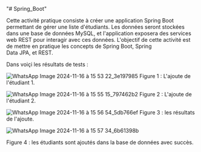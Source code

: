 "# Spring_Boot" 


Cette activité pratique consiste à créer une application Spring Boot permettant de gérer une liste d'étudiants. 
Les données seront stockées dans une base de données MySQL, et l'application exposera des services web REST pour interagir avec ces données.
L'objectif de cette activité est de mettre en pratique les concepts de Spring Boot, Spring Data JPA, et REST.


Dans voiçi les résultats de tests :

![WhatsApp Image 2024-11-16 à 15 53 22_3e197985](https://github.com/user-attachments/assets/52062d17-da1e-4ec6-a7f7-97a7c181be2e)
Figure 1 : L'ajoute de l'étudiant 1.

![WhatsApp Image 2024-11-16 à 15 55 15_797462b2](https://github.com/user-attachments/assets/427b16c0-c7f1-4a45-b01f-98a90dd48be9)
Figure 2 : L'ajoute de l'étudiant 2.

![WhatsApp Image 2024-11-16 à 15 56 54_5db766ef](https://github.com/user-attachments/assets/c89f2c8d-b06e-414c-b9ee-baab968d9717)
Figure 3 : les résultats de l'ajoute.

![WhatsApp Image 2024-11-16 à 15 57 34_6b61398b](https://github.com/user-attachments/assets/14a93636-6948-4893-9a81-a045fb18d8d6)

Figure 4 : les étudiants sont ajoutés dans la base de données avec succès.
















